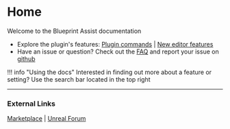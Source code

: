 # Home

Welcome to the Blueprint Assist documentation 

* Explore the plugin's features: [Plugin commands](./features/command-list.md) | [New editor features](./features/editor-features.md)
* Have an issue or question? Check out the [FAQ](./miscellaneous/faq.md) and report your issue on [github](https://github.com/fpwong/BlueprintAssistWiki/issues)

!!! info "Using the docs"
    Interested in finding out more about a feature or setting? Use the search bar located in the top right

---

### External Links

[Marketplace](https://www.unrealengine.com/marketplace/en-US/product/blueprint-assist) | [Unreal Forum](https://forums.unrealengine.com/t/blueprint-assist-plugin/214123)